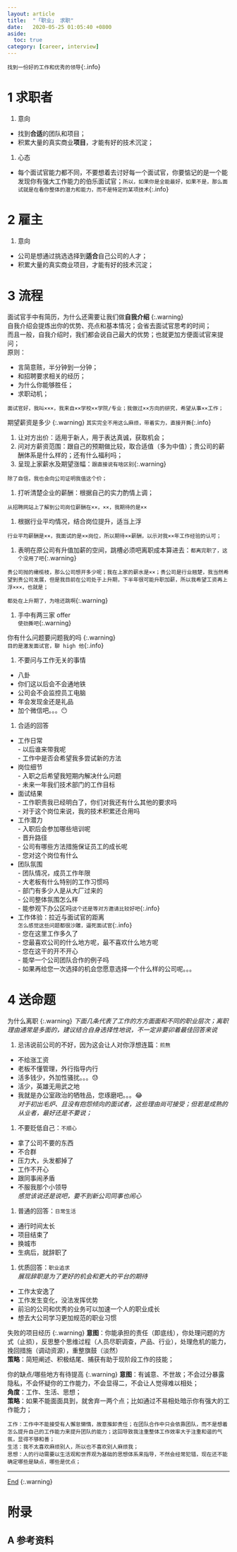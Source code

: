 ```yaml
---
layout: article
title:  "「职业」 求职"
date:   2020-05-25 01:05:40 +0800
aside:
  toc: true
category: [career, interview]
---
```

<span id='head'> </span>  
<!--more-->
`找到一份好的工作和优秀的领导`{:.info}    

# 1 求职者
1. 意向          
  - 找到**合适**的团队和项目；    
  - 积累大量的真实商业**项目**，才能有好的技术沉淀；   
1. 心态     
  - 每个面试官能力都不同，不要想着去讨好每一个面试官，你要惦记的是一个能发现你有强大工作能力的伯乐面试官；`所以，如果你是全能最好，如果不是，那么面试就是在看你整体的潜力和能力，而不是特定的某项技术`{:.info}      

# 2 雇主     
1. 意向
  - 公司是想通过挑选选择到**适合**自己公司的人才；    
  - 积累大量的真实商业项目，才能有好的技术沉淀；   

# 3 流程
面试官手中有简历，为什么还需要让我们做**自我介绍**
{:.warning}   
自我介绍会提炼出你的优势、亮点和基本情况；会省去面试官思考的时间；     
而且一般，自我介绍时，我们都会说自己最大的优势；也就更加方便面试官来提问；    
原则：     
  - 言简意赅，半分钟到一分钟；    
  - 和招聘要求相关的经历；     
  - 为什么你能够胜任；   
  - 求职动机；     

```
面试官好，我叫×××，我来自××学校××学院/专业；我做过××方向的研究，希望从事××工作；
```     

期望薪资是多少
{:.warning}
`其实完全不用这么麻烦，带着实力，直接开撕`{:.info}    
1. 让对方出价：适用于新人，用于表达真诚，获取机会；     
1. 问对方薪资范围：跟自己的预期做比较，取合适值（多为中值）；贵公司的薪酬体系是什么样的；还有什么福利吗；   
1. 呈现上家薪水及期望涨幅：`跟直接说有啥区别`{:.warning}     
```
除了自信，我也会向公司证明我值这个价；
```
1. 打听清楚企业的薪酬：根据自己的实力酌情上调；     
```
从招聘网站上了解到公司岗位薪酬在××，××，我期待的是××
```
1. 根据行业平均情况，结合岗位提升，适当上浮
```
行业平均薪酬是××，我面试的是××岗位，所以期待××薪酬，以示对我××年工作经验的认可；
```
1. 表明在原公司有升值加薪的空间，跳槽必须吧离职成本算进去：`都离完职了，这个没用了吧`{:.warning}    
```
贵公司抛的橄榄枝，那么公司想开多少呢；我在上家的薪水是××；贵公司是行业翘楚，我当然希望到贵公司发展，但是我目前在公司处于上升期，下半年很可能升职加薪，所以我希望工资再上浮×××，也就是；
```
`都处在上升期了，为啥还跳啊`{:.warning}     
1. 手中有两三家 offer    
`使劲撕吧`{:.warning}    

你有什么问题要问题我的吗
{:.warning}     
`目的是激发面试官，聊 high 他`{:.info}   
1. 不要问与工作无关的事情    
  - 八卦   
  - 你们这以后会不会通地铁    
  - 公司会不会监控员工电脑    
  - 年会发现金还是礼品     
  - 加个微信吧。。。:no_mouth:    
1. 合适的回答    
  - 工作日常    
        - 以后谁来带我呢    
        - 工作中是否会希望我多尝试新的方法   
  - 岗位细节    
        - 入职之后希望我短期内解决什么问题   
        - 未来一年我们技术部门的工作目标   
  - 面试结果    
        - 工作职责我已经明白了，你们对我还有什么其他的要求吗    
        - 对于这个岗位来说，我的技术积累还合用吗   
  - 工作潜力     
        - 入职后会参加哪些培训呢    
        - 晋升路径   
        - 公司有哪些方法措施保证员工的成长呢    
        - 您对这个岗位有什么    
  - 团队氛围    
        - 团队情况，成员工作年限     
        - 大老板有什么特别的工作习惯吗   
        - 部门有多少人是从大厂过来的   
        - 公司整体氛围怎么样    
        - 能参观下办公区吗`这个还是等对方邀请比较好吧`{:.info}      
  - 工作体验：拉近与面试官的距离   
  `怎么感觉这些问题都很沙雕，逼死面试官`{:.info}   
        - 您在这里工作多久了    
        - 您最喜欢公司的什么地方呢，最不喜欢什么地方呢     
        - 您在这干的开不开心    
        - 能举一个公司团队合作的例子吗    
        - 如果再给您一次选择的机会您愿意选择一个什么样的公司呢。。。




# 4 送命题
为什么离职
{:.warning}
*下面几条代表了工作的方方面面和不同的职业层次；离职理由通常是多面的，建议结合自身选择性地说，不一定非要卯着最佳回答来说*    
1. 忌讳说前公司的不好，因为这会让人对你浮想连篇：`煎熬`     
  - 不给涨工资     
  - 老板不懂管理，外行指导内行    
  - 活多钱少，外加性骚扰。。。:sweat:    
  - 活少，英雄无用武之地    
  - 我就是办公室政治的牺牲品，您琢磨吧。。。:joy:    
*对于初出毛炉、且没有抱怨倾向的面试者，这些理由尚可接受；但若是成熟的从业者，最好还是不要说；*     
1. 不要贬低自己：`不顺心`     
  - 拿了公司不要的东西    
  - 不合群    
  - 压力大，头发都掉了    
  - 工作不开心    
  - 跟同事闹矛盾
  - 不服我那个小领导    
*感觉该说还是说吧，要不到新公司同事也闹心*     
1. 普通的回答：`日常生活`    
  - 通行时间太长    
  - 项目结束了    
  - 换城市    
  - 生病后，就辞职了     
1. 优质回答：`职业追求`    
*展现辞职是为了更好的机会和更大的平台的期待*     
  - 工作太安逸了    
  - 工作发生变化，没法发挥优势    
  - 前沿的公司和优秀的业务可以加速一个人的职业成长    
  - 想去大公司学习更加规范的职业习惯    

失败的项目经历
{:.warning}
**意图**：你能承担的责任（即底线），你处理问题的方式（止损），反思整个思维过程（人员尽职调查，产品、行业），处理危机的能力，挽回措施（调动资源），重整旗鼓（淡然）     
**策略**：简短阐述、积极结尾、捕获有助于现阶段工作的技能；    

你的缺点/哪些地方有待提高
{:.warning}
**意图**：有诚意、不世故；不会过分暴露隐私，不会怀疑你的工作能力，不会显得二，不会让人觉得难以相处；    
**角度**：工作、生活、思想；   
**策略**：如果不能面面具到，就舍弃一两个点；比如通过不易相处暗示你有强大的工作能力；   
```
工作：工作中不能接受有人懈怠懒惰，故意推卸责任；在团队合作中只会依靠团队，而不是想着怎么提升自己的工作能力来提升团队的能力；这回导致我注重整体工作效率大于注重和谐的气氛，显得不够和善；    
生活：我不太喜欢麻烦别人，所以也不喜欢别人麻烦我；   
思想：人的行动需要以生活观和世界观为基础的思想体系来指导，不然会经常犯错，现在还不能确定哪些是缺点，哪些是优点；   
```


-------------------  
[End](#head)
{:.warning}  

# 附录
## A 参考资料
